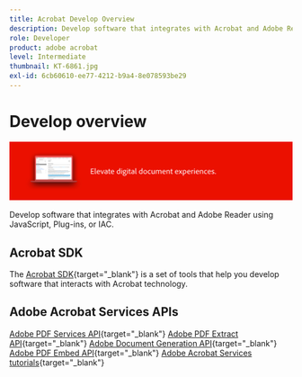 ```yaml
---
title: Acrobat Develop Overview
description: Develop software that integrates with Acrobat and Adobe Reader using JavaScript, Plug-ins, or IAC
role: Developer
product: adobe acrobat
level: Intermediate
thumbnail: KT-6861.jpg
exl-id: 6cb60610-ee77-4212-b9a4-8e078593be29
---
```

# Develop overview

![Acrobat Develop Image](../assets/Hero-Develop.png)

Develop software that integrates with Acrobat and Adobe Reader using JavaScript, Plug-ins, or IAC.

## Acrobat SDK

The [Acrobat SDK](https://opensource.adobe.com/dc-acrobat-sdk-docs/acrobatsdk/){target="_blank"} is a set of tools that help you develop software that interacts with Acrobat technology. 

## Adobe Acrobat Services APIs

[Adobe PDF Services API](https://developer.adobe.com/document-services/apis/pdf-services/){target="_blank"}
[Adobe PDF Extract API](https://developer.adobe.com/document-services/apis/pdf-extract/){target="_blank"}
[Adobe Document Generation API](https://developer.adobe.com/document-services/apis/doc-generation/){target="_blank"}
[Adobe PDF Embed API](https://developer.adobe.com/document-services/apis/pdf-embed/){target="_blank"}
[Adobe Acrobat Services tutorials](https://experienceleague.adobe.com/docs/acrobat-services-learn/tutorials/overview.html){target="_blank"}
